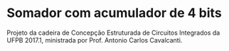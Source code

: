 # Somador com acumulador de 4 bits
Projeto da cadeira de Concepção Estruturada de Circuitos Integrados da UFPB 2017.1, ministrada por Prof. Antonio Carlos Cavalcanti.


